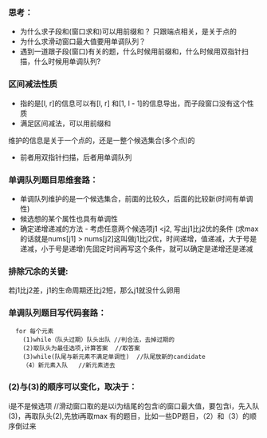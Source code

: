 ### 思考：
- 为什么求子段和(窗口求和)可以用前缀和？  只跟端点相关，是关于点的
- 为什么求滑动窗口最大值要用单调队列？ 
- 遇到一道跟子段(窗口)有关的题，什么时候用前缀和，什么时候用双指针扫描，什么时候用单调队列?


### 区间减法性质
- 指的是[l, r]的信息可以有[l, r] 和[1, l - 1]的信息导出，而子段窗口没有这个性质
- 满足区间减法，可以用前缀和

维护的信息是关于一个点的，还是一整个候选集合(多个点)的
  -   前者用双指针扫描，后者用单调队列


### 单调队列题目思维套路：
- 单调队列维护的是一个候选集合，前面的比较久，后面的比较新(时间有单调性)
- 候选想的某个属性也具有单调性
- 确定递增递减的方法 - 考虑任意两个候选项j1 <j2, 写出j1比j2优的条件 (求max的话就是nums[j1] > nums[j2]这叫做j1比j2优，时间递增，值递减，大于号是递减，小于号是递增)先固定时间再写这个条件，就可以确定是递增还是递减


### 排除冗余的关键:
若j1比j2差，j1的生命周期还比j2短，那么j1就没什么卵用


### 单调队列题目写代码套路：
      for 每个元素
        (1)while（队头过期）队头出队 //判合法，去掉过期的
        (2)取队头为最佳选项,计算答案  //取答案
        (3)while(队尾与新元素不满足单调性)  //队尾放新的candidate
        （4）新元素入队   //新元素进去
      

### (2)与(3)的顺序可以变化，取决于：
i是不是候选项 //滑动窗口取的是以i为结尾的包含i的窗口最大值，要包含i，先入队(3)，再取队头(2),先放i再取max
有的题目，比如一些DP题目，（2）和（3）的顺序倒过来